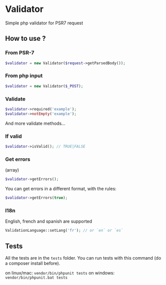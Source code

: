 # Validator

Simple php validator for PSR7 request

## How to use ?

### From PSR-7

```php
$validator = new Validator($request->getParsedBody());
```

### From php input 

```php
$validator = new Validator($_POST);
```

### Validate

```php
$validator->required('example');
$validator->notEmpty('example');
```

And more validate methods...

### If valid

```php
$validator->isValid(); // TRUE|FALSE
```

### Get errors 

(array)

```php
$validator->getErrors();
```

You can get errors in a different format, with the rules:

```php
$validator->getErrors(true);
```

### I18n

English, french and spanish are supported

```php
ValidationLanguage::setLang('fr'); // or `en` or `es`
```

## Tests

All the tests are in the `tests` folder. You can run tests with this command (do a composer install before).

on linux/mac: `vendor/bin/phpunit tests`
on windows: `vendor/bin/phpunit.bat tests`
